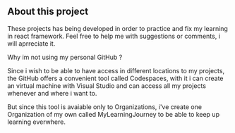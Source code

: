 <div id="about">
  <h2>About this project </h2>
  <p>These projects has being developed in order to practice and fix my learning in react framework. Feel free to help me with suggestions or comments, i will aprreciate it.</p>
  <p>Why im not using my personal GitHub ?</p>
  <p>Since i wish to be able to have access in different locations to my projects, the GitHub offers a convenient tool called Codespaces, with it i can create an virtual machine with Visual Studio and can access all my projects whenever and where i want to.</p>
  <p>But since this tool is avaiable only to Organizations, i've create one Organization of my own called MyLearningJourney to be able to keep up learning everwhere. </p>
</div>
